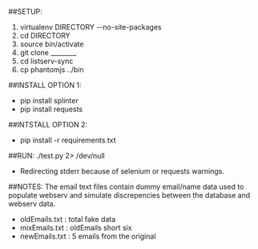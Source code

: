 ##SETUP:
1. virtualenv DIRECTORY --no-site-packages
2. cd DIRECTORY
3. source bin/activate
4. git clone ________
5. cd listserv-sync
6. cp phantomjs ../bin

##INSTALL OPTION 1:
* pip install splinter
* pip install requests

##INTSTALL OPTION 2:
* pip install -r requirements.txt

##RUN:
./test.py 2> /dev/null
* Redirecting stderr because of selenium or requests warnings.

##NOTES:
The email text files contain dummy email/name data used
to populate webserv and simulate discrepencies between the
database and webserv data.

* oldEmails.txt : total fake data
* mixEmails.txt : oldEmails short six 
* newEmails.txt : 5 emails from the original